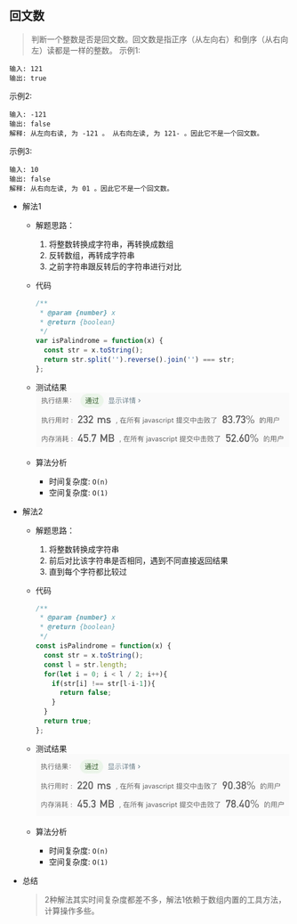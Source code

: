 ## 回文数

> 判断一个整数是否是回文数。回文数是指正序（从左向右）和倒序（从右向左）读都是一样的整数。
示例1:
```text
输入: 121
输出: true
```

示例2:
```text
输入: -121
输出: false
解释: 从左向右读, 为 -121 。 从右向左读, 为 121- 。因此它不是一个回文数。
```

示例3:
```text
输入: 10
输出: false
解释: 从右向左读, 为 01 。因此它不是一个回文数。
```

- 解法1
  - 解题思路：
    1. 将整数转换成字符串，再转换成数组
    2. 反转数组，再转成字符串
    3. 之前字符串跟反转后的字符串进行对比
    
  - 代码
    ```javascript
    /**
     * @param {number} x
     * @return {boolean}
     */
    var isPalindrome = function(x) {
      const str = x.toString();
      return str.split('').reverse().join('') === str;
    };
    ```
  - 测试结果
  ![](result9-1.jpg)
  
  - 算法分析
    - 时间复杂度: `O(n)`
    - 空间复杂度: `O(1)`
    
- 解法2
  - 解题思路：
    1. 将整数转换成字符串
    2. 前后对比该字符串是否相同，遇到不同直接返回结果
    3. 直到每个字符都比较过
    
  - 代码
    ```javascript
    /**
     * @param {number} x
     * @return {boolean}
     */
    const isPalindrome = function(x) {
      const str = x.toString();
      const l = str.length;
      for(let i = 0; i < l / 2; i++){
        if(str[i] !== str[l-i-1]){
          return false;
        }
      }
      return true;
    };
    ```
  - 测试结果
  ![](result9-2.jpg)
  
  - 算法分析
    - 时间复杂度: `O(n)`
    - 空间复杂度: `O(1)`
    
- 总结
  > 2种解法其实时间复杂度都差不多，解法1依赖于数组内置的工具方法，计算操作多些。
